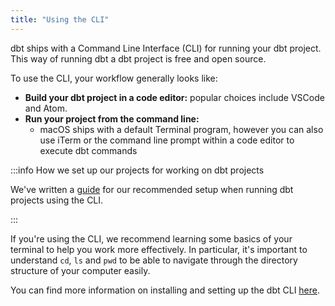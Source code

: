 ```yaml
---
title: "Using the CLI"
---
```


dbt ships with a Command Line Interface (CLI) for running your dbt project. This way of running dbt a dbt project is free and open source.

To use the CLI, your workflow generally looks like:
* **Build your dbt project in a code editor:** popular choices include VSCode and Atom.
* **Run your project from the command line:**
  * macOS ships with a default Terminal program, however you can also use iTerm or the command line prompt within a code editor to execute dbt commands

:::info How we set up our projects for working on dbt projects

We've written a [guide](https://discourse.getdbt.com/t/how-we-set-up-our-computers-for-working-on-dbt-projects/243) for our recommended setup when running dbt projects using the CLI.

:::

If you're using the CLI, we recommend learning some basics of your terminal to help you work more effectively. In particular, it's important to understand `cd`, `ls` and `pwd` to be able to navigate through the directory structure of your computer easily.

You can find more information on installing and setting up the dbt CLI [here](dbt-cli/cli-overview).
